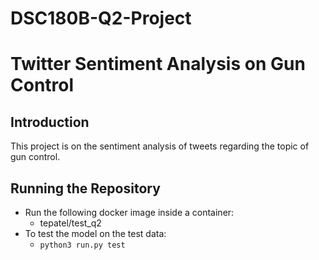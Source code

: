 # DSC180B-Q2-Project

# Twitter Sentiment Analysis on Gun Control

## Introduction
This project is on the sentiment analysis of tweets regarding the topic of gun control. 


## Running the Repository
* Run the following docker image inside a container: 
  * tepatel/test_q2
* To test the model on the test data: 
  * `python3 run.py test`



